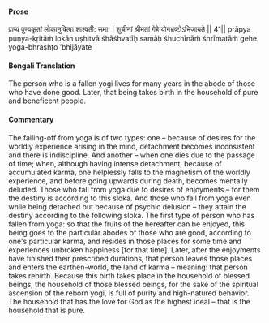 #### Prose 

प्राप्य पुण्यकृतां लोकानुषित्वा शाश्वती: समा: |
शुचीनां श्रीमतां गेहे योगभ्रष्टोऽभिजायते || 41||
prāpya puṇya-kṛitāṁ lokān uṣhitvā śhāśhvatīḥ samāḥ
śhuchīnāṁ śhrīmatāṁ gehe yoga-bhraṣhṭo ’bhijāyate

 #### Bengali Translation 

The person who is a fallen yogi lives for many years in the abode of those who have done good. Later, that being takes birth in the household of pure and beneficent people.

 #### Commentary 

The falling-off from yoga is of two types: one – because of desires for the worldly experience arising in the mind, detachment becomes inconsistent and there is indiscipline. And another – when one dies due to the passage of time; when, although having intense detachment, because of accumulated karma, one helplessly falls to the magnetism of the worldly experience, and before going upwards during death, becomes mentally deluded. Those who fall from yoga due to desires of enjoyments – for them the destiny is according to this sloka. And those who fall from yoga even while being detached but because of psychic delusion – they attain the destiny according to the following sloka. The first type of person who has fallen from yoga: so that the fruits of the hereafter can be enjoyed, this being goes to the particular abodes of those who are good, according to one's particular karma, and resides in those places for some time and experiences unbroken happiness [for that time]. Later, after the enjoyments have finished their prescribed durations, that person leaves those places and enters the earthen-world, the land of karma – meaning: that person takes rebirth. Because this birth takes place in the household of blessed beings, the household of those blessed beings, for the sake of the spiritual ascension of the reborn yogi, is full of purity and high-natured behavior. The household that has the love for God as the highest ideal – that is the household that is pure.